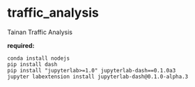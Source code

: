 # traffic_analysis
Tainan Traffic Analysis


**required:**

```=bash
conda install nodejs
pip install dash
pip install "jupyterlab>=1.0" jupyterlab-dash==0.1.0a3
jupyter labextension install jupyterlab-dash@0.1.0-alpha.3
```
